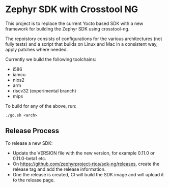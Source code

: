 # Zephyr SDK with Crosstool NG

This project is to replace the current Yocto based SDK with a new framework for
building the Zephyr SDK using crosstool-ng.

The repoistory consists of configurations for the various architectures (not
fully tests) and a script that builds on Linux and Mac in a consistent way,
apply patches where needed.

Currently we build the following toolchains:
- i586
- iamcu
- nios2
- arm
- riscv32 (experimental branch)
- mips

To build for any of the above, run:

```
./go.sh <arch>
```


## Release Process

To release a new SDK:

- Update the VERSION file with the new version, for example 0.11.0 or
  0.11.0-beta1 etc.
- On https://github.com/zephyrproject-rtos/sdk-ng/releases, create the release
  tag and add the release information.
- One the release is created, CI will build the SDK image and will upload it to
  the release page.

